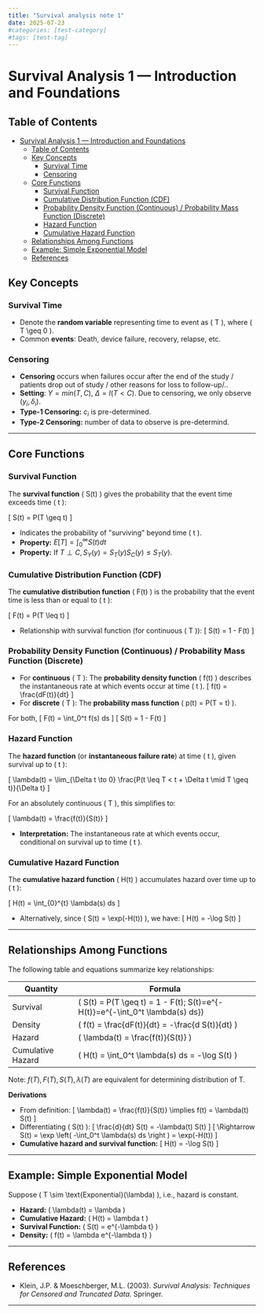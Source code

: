 ```yaml
---
title: "Survival analysis note 1"
date: 2025-07-23
#categories: [test-category]
#tags: [test-tag]
---
```





# Survival Analysis 1 — Introduction and Foundations

## Table of Contents
- [Survival Analysis 1 — Introduction and Foundations](#survival-analysis-1--introduction-and-foundations)
  - [Table of Contents](#table-of-contents)
  - [Key Concepts](#key-concepts)
    - [Survival Time](#survival-time)
    - [Censoring](#censoring)
  - [Core Functions](#core-functions)
    - [Survival Function](#survival-function)
    - [Cumulative Distribution Function (CDF)](#cumulative-distribution-function-cdf)
    - [Probability Density Function (Continuous) / Probability Mass Function (Discrete)](#probability-density-function-continuous--probability-mass-function-discrete)
    - [Hazard Function](#hazard-function)
    - [Cumulative Hazard Function](#cumulative-hazard-function)
  - [Relationships Among Functions](#relationships-among-functions)
  - [Example: Simple Exponential Model](#example-simple-exponential-model)
  - [References](#references)




## Key Concepts

### Survival Time

- Denote the **random variable** representing time to event as \( T \), where \( T \geq 0 \).
- Common **events**: Death, device failure, recovery, relapse, etc.

### Censoring

- **Censoring** occurs when failures occur after the end of the study / patients drop out of study / other reasons for loss to follow-up/..
- **Setting**: $Y=min(T,C)$, $\Delta=I(T<C)$. Due to censoring, we only observe $(y_i,\delta_i)$.
- **Type-1 Censoring:** $c_i$ is pre-determined.
- **Type-2 Censoring:** number of data to observe is pre-determind.


---

## Core Functions

### Survival Function

The **survival function** \( S(t) \) gives the probability that the event time exceeds time \( t \):

\[
S(t) = P(T \geq t)
\]

- Indicates the probability of "surviving" beyond time \( t \).
- **Property:** $E[T]=\int_0^\infty S(t)dt$
- **Property:** If $T\perp C, S_Y(y)=S_T(y)S_C(y)\le S_T(y)$.



### Cumulative Distribution Function (CDF)

The **cumulative distribution function** \( F(t) \) is the probability that the event time is less than or equal to \( t \):

\[
F(t) = P(T \leq t)
\]

- Relationship with survival function (for continuous \( T \)):
    \[
    S(t) = 1 - F(t)
    \]



### Probability Density Function (Continuous) / Probability Mass Function (Discrete)

- For **continuous** \( T \): The **probability density function** \( f(t) \) describes the instantaneous rate at which events occur at time \( t \).
    \[
    f(t) = \frac{dF(t)}{dt}
    \]
- For **discrete** \( T \): The **probability mass function** \( p(t) = P(T = t) \).

For both,
\[
F(t) = \int_0^t f(s) ds
\]
\[
S(t) = 1 - F(t)
\]


### Hazard Function


The **hazard function** (or **instantaneous failure rate**) at time \( t \), given survival up to \( t \):

\[
\lambda(t) = \lim_{\Delta t \to 0} \frac{P(t \leq T < t + \Delta t \mid T \geq t)}{\Delta t}
\]

For an absolutely continuous \( T \), this simplifies to:

\[
\lambda(t) = \frac{f(t)}{S(t)}
\]

- **Interpretation:** The instantaneous rate at which events occur, conditional on survival up to time \( t \).



### Cumulative Hazard Function


The **cumulative hazard function** \( H(t) \) accumulates hazard over time up to \( t \):

\[
H(t) = \int_{0}^{t} \lambda(s) ds
\]

- Alternatively, since \( S(t) = \exp(-H(t)) \), we have:
    \[
    H(t) = -\log S(t)
    \]

---

## Relationships Among Functions

The following table and equations summarize key relationships:

| Quantity         | Formula                                  |
|------------------|------------------------------------------|
| Survival         | \( S(t) = P(T \geq t) = 1 - F(t); S(t)=e^{-H(t)}=e^{-\int_0^t \lambda(s) ds}\)          |
| Density          | \( f(t) = \frac{dF(t)}{dt} = -\frac{d S(t)}{dt} \)  |
| Hazard           | \( \lambda(t) = \frac{f(t)}{S(t)} \)     |
| Cumulative Hazard| \( H(t) = \int_0^t \lambda(s) ds = -\log S(t) \) |

Note: $f(T), F(T),S(T),\lambda (T)$ are equivalent for determining distribution of T.

**Derivations**

- From definition:
    \[
    \lambda(t) = \frac{f(t)}{S(t)}
    \implies
    f(t) = \lambda(t) S(t)
    \]
- Differentiating \( S(t) \):
    \[
    \frac{d}{dt} S(t) = -\lambda(t) S(t)
    \]
    \[
    \Rightarrow S(t) = \exp \left( -\int_0^t \lambda(s) ds \right ) = \exp(-H(t))
    \]
- **Cumulative hazard and survival function:**
    \[
    H(t) = -\log S(t)
    \]

---



## Example: Simple Exponential Model

Suppose \( T \sim \text{Exponential}(\lambda) \), i.e., hazard is constant.

- **Hazard:** \( \lambda(t) = \lambda \)
- **Cumulative Hazard:** \( H(t) = \lambda t \)
- **Survival Function:** \( S(t) = e^{-\lambda t} \)
- **Density:** \( f(t) = \lambda e^{-\lambda t} \)

---


## References

- Klein, J.P. & Moeschberger, M.L. (2003). *Survival Analysis: Techniques for Censored and Truncated Data*. Springer.


---